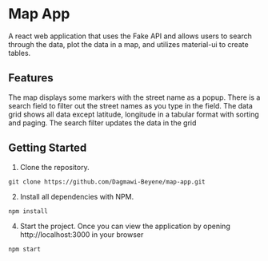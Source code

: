# Map App

A react web application that uses the Fake API and allows users to search through the data, plot the data in a map, and utilizes material-ui to create tables.

## Features

The map displays some markers with the street name as a popup.
There is a search field to filter out the street names as you type in the field.
The data grid shows all data except latitude, longitude in a tabular format with sorting and paging. 
The search filter updates the data in the grid 

## Getting Started

1. Clone the repository.
```
git clone https://github.com/Dagmawi-Beyene/map-app.git
```
2. Install all dependencies with NPM.
```
npm install
```

4. Start the project. Once you can view the application by opening http://localhost:3000 in your browser
```
npm start
```
